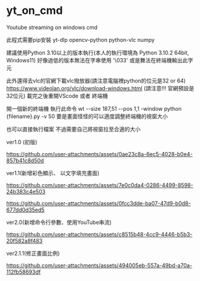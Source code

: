 # yt_on_cmd
Youtube streaming on windows cmd


此程式需要pip安裝
  yt-dlp
  opencv-python
  python-vlc
  numpy

建議使用Python 3.10以上的版本執行(本人的執行環境為 Python 3.10.2 64bit, Windows11)
好像過低的版本無法在字串使用 '\033' 或是舞法在終端機輸出此字元

此外還得去vlc的官網下載vlc撥放器(請注意電腦裡python的位元是32 or 64)
https://www.videolan.org/vlc/download-windows.html
(請注意!!! 官網預設是32位元)
載完之後重開VScode 或者 終端機

開一個新的終端機 執行此命令
wt --size 187,51 --pos 1,1  -window python {filename}.py -v 50
要是畫面怪怪的可以適度調整終端機的視窗大小

也可以直接執行檔案
不過需要自己將視窗拉至合適的大小
 
ver1.0 (初版)

https://github.com/user-attachments/assets/0ae23c8a-6ec5-4028-b0e4-857b41c8d50d


ver1.1(新增彩色顯示、 以文字填充畫面)

https://github.com/user-attachments/assets/7e0c0da4-0286-4499-8598-24b383c4e503


https://github.com/user-attachments/assets/0fcc3dde-ba07-47d9-b0d8-677dd0d35ed5



ver2.0(新增命令行參數、使用YouTube串流)


https://github.com/user-attachments/assets/c8515b48-4cc9-4446-b5b3-20f582a8f483


ver2.1.1(修正畫面比例)


https://github.com/user-attachments/assets/494005eb-557a-49bd-a70a-112fb58693df


